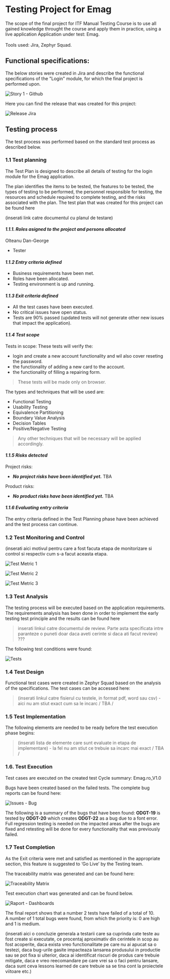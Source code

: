 # Testing Project for Emag

The scope of the final project for ITF Manual Testing Course is to use all gained knowledge throught the course and apply them in practice, using a live application
Application under test: Emag. <br> <br>
Tools used: Jira, Zephyr Squad. 

## Functional specifications:
The below stories were created in Jira and describe the functional specifications of the "Login" module, for which the final project is performed upon. 

![Story 1 - Github](https://github.com/OGeorgeDan/Manual_Testing_Jira/assets/149089987/592ddba8-0603-4b68-a4c8-a1659be6cd18)

Here you can find the release that was created for this project:

![Release Jira](https://github.com/OGeorgeDan/Manual_Testing_Jira/assets/149089987/5003e122-c758-4bae-baf1-62741c560719)


## Testing process
The test process was performed based on the standard test process as described below.

### 1.1 Test planning <br>
The Test Plan is designed to describe all details of testing for the login module for the Emag application.

The plan identifies the items to be tested, the features to be tested, the types of testing to be performed, the personnel responsible for testing, the resources and schedule required to complete testing, and the risks associated with the plan. The test plan that was created for this project can be found here <br>

(inserati link catre documentul cu planul de testare)

#### *1.1.1. Roles asigned to the project and persons allocated*

Olteanu Dan-George
+ Tester

#### *1.1.2 Entry criteria defined*
+ Business requirements have been met.
+ Roles have been allocated.
+ Testing environment is up and running.

#### *1.1.3 Exit criteria defined*
+ All the test cases have been executed.
+ No critical issues have open status.
+ Tests are 90% passed (updated tests will not generate other new issues that impact the application).

#### *1.1.4 Test scope*
Tests in scope:
These tests will verify the:
+ login and create a new account functionality and wil also cover reseting the password.
+ the functionality of adding a new card to the account.
+ the functionality of filling a repairing form. 

> These tests will be made only on browser.

The types and techniques that will be used are:
+ Functional Testing
+ Usability Testing
+ Equivalence Partitioning
+ Boundary Value Analysis
+ Decision Tables
+ Positive/Negative Testing <br>
> Any other techniques that will be necessary will be applied accordingly. 

#### *1.1.5 Risks detected*
Project risks:
+ ***No project risks have been identified yet.*** TBA

Product risks:
+ ***No product risks have been identified yet.*** TBA

#### *1.1.6 Evaluating entry criteria*
The entry criteria defined in the Test Planning phase have been achieved and the test process can continue.

### 1.2 Test Monitoring and Control <br>
(inserati aici motivul pentru care a fost facuta etapa de monitorizare si control si respectiv cum s-a facut aceasta etapa. 

![Test Metric 1](https://github.com/OGeorgeDan/Manual_Testing_Jira/assets/149089987/f9e59f11-9dd6-4b4e-8037-f749e948d042)

![Test Metric 2](https://github.com/OGeorgeDan/Manual_Testing_Jira/assets/149089987/deffc80f-5595-415b-a4bb-f39ca6db939a)

![Test Metric 3](https://github.com/OGeorgeDan/Manual_Testing_Jira/assets/149089987/80c29ff2-e875-4196-95f7-47c8e60986d8)


### 1.3 Test Analysis <br>
The testing process will be executed based on the application requirements. The requirements analysis has been done in order to implement the early testing test principle and the results can be found here 

> inserati linkul catre documentul de review. Parte asta specificata intre paranteze o puneti doar daca aveti cerinte si daca ati facut review)  ???

The following test conditions were found:

![Tests](https://github.com/OGeorgeDan/Manual_Testing_Jira/assets/149089987/7780117e-1508-4d7e-8707-a419d7f5edd7) <br>

### 1.4 Test Design <br>
Functional test cases were created in Zephyr Squad based on the analysis of the specifications. The test cases can be accessed here:
> (inserati linkul catre fisierul cu testele, in format pdf, word sau csv) - aici nu am stiut exact cum sa le incarc / TBA /

### 1.5 Test Implementation <br>
The following elements are needed to be ready before the test execution phase begins:

> (inserati lista de elemente care sunt evaluate in etapa de implementare) - la fel nu am stiut ce trebuie sa incarc mai exact / TBA /

### 1.6. Test Execution <br>
Test cases are executed on the created test Cycle summary: Emag.ro_V1.0

Bugs have been created based on the failed tests. The complete bug reports can be found here: 

![Issues - Bug](https://github.com/OGeorgeDan/Manual_Testing_Jira/assets/149089987/2ad39058-ba55-425b-9107-147b052a7e14)

The following is a summary of the bugs that have been found: **ODGT-19** is tested by **ODGT-20** which creates **ODGT-22** as a bug due to a font error. <br>
Full regression testing is needed on the impacted areas after the bugs are fixed and retesting will be done for every functionality that was previously failed.

### 1.7 Test Completion <br> 
As the Exit criteria were met and satisfied as mentioned in the appropriate section, this feature is suggested to ‘Go Live’ by the Testing team.

The traceability matrix was generated and can be found here: 

![Traceability Matrix](https://github.com/OGeorgeDan/Manual_Testing_Jira/assets/149089987/aea54aa3-a78e-4a3e-bc20-caf060ef2bd1)

Test execution chart was generated and can be found below.

![Raport - Dashboards](https://github.com/OGeorgeDan/Manual_Testing_Jira/assets/149089987/f7fca136-568f-4f53-890d-3e27e7148500)

The final report shows that a number 2 tests have failed of a total of 10. <br>
A number of 1 total bugs were found, from which the priority is: 0 are high and 1 is medium. <br>

(inserati aici o concluzie generala a testarii care sa cuprinda cate teste au fost create si executate, ce procentaj aproximativ din cerintele in scop au fost acoperite, daca exista vreo functionalitate pe care nu ai apucat sa o testezi, daca bug-urile gasite impacteaza lansarea produsului in productie sau se pot fixa si ulterior, daca ai identificat riscuri de produs care trebuie mitigate, daca e vreo reecomandare pe care vrei sa o faci pentru lansare, daca sunt ceva lessons learned de care trebuie sa se tina cont la proiectele viitoare etc.)

